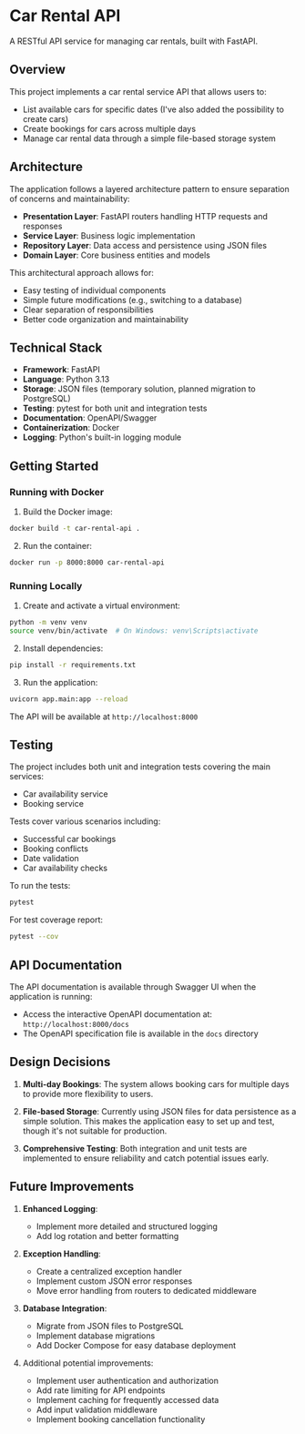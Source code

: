 # Car Rental API

A RESTful API service for managing car rentals, built with FastAPI.

## Overview

This project implements a car rental service API that allows users to:
- List available cars for specific dates (I've also added the possibility to create cars)
- Create bookings for cars across multiple days
- Manage car rental data through a simple file-based storage system

## Architecture

The application follows a layered architecture pattern to ensure separation of concerns and maintainability:

- **Presentation Layer**: FastAPI routers handling HTTP requests and responses
- **Service Layer**: Business logic implementation
- **Repository Layer**: Data access and persistence using JSON files
- **Domain Layer**: Core business entities and models

This architectural approach allows for:
- Easy testing of individual components
- Simple future modifications (e.g., switching to a database)
- Clear separation of responsibilities
- Better code organization and maintainability

## Technical Stack

- **Framework**: FastAPI
- **Language**: Python 3.13
- **Storage**: JSON files (temporary solution, planned migration to PostgreSQL)
- **Testing**: pytest for both unit and integration tests
- **Documentation**: OpenAPI/Swagger
- **Containerization**: Docker
- **Logging**: Python's built-in logging module

## Getting Started

### Running with Docker

1. Build the Docker image:
```bash
docker build -t car-rental-api .
```

2. Run the container:
```bash
docker run -p 8000:8000 car-rental-api
```

### Running Locally

1. Create and activate a virtual environment:
```bash
python -m venv venv
source venv/bin/activate  # On Windows: venv\Scripts\activate
```

2. Install dependencies:
```bash
pip install -r requirements.txt
```

3. Run the application:
```bash
uvicorn app.main:app --reload
```

The API will be available at `http://localhost:8000`

## Testing

The project includes both unit and integration tests covering the main services:
- Car availability service
- Booking service

Tests cover various scenarios including:
- Successful car bookings
- Booking conflicts
- Date validation
- Car availability checks

To run the tests:
```bash
pytest
```

For test coverage report:
```bash
pytest --cov
```

## API Documentation

The API documentation is available through Swagger UI when the application is running:
- Access the interactive OpenAPI documentation at: `http://localhost:8000/docs`
- The OpenAPI specification file is available in the `docs` directory

## Design Decisions

1. **Multi-day Bookings**: The system allows booking cars for multiple days to provide more flexibility to users.

2. **File-based Storage**: Currently using JSON files for data persistence as a simple solution. This makes the application easy to set up and test, though it's not suitable for production.

3. **Comprehensive Testing**: Both integration and unit tests are implemented to ensure reliability and catch potential issues early.

## Future Improvements

1. **Enhanced Logging**:
   - Implement more detailed and structured logging
   - Add log rotation and better formatting

2. **Exception Handling**:
   - Create a centralized exception handler
   - Implement custom JSON error responses
   - Move error handling from routers to dedicated middleware

3. **Database Integration**:
   - Migrate from JSON files to PostgreSQL
   - Implement database migrations
   - Add Docker Compose for easy database deployment

4. Additional potential improvements:
   - Implement user authentication and authorization
   - Add rate limiting for API endpoints
   - Implement caching for frequently accessed data
   - Add input validation middleware
   - Implement booking cancellation functionality